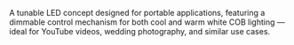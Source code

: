 A tunable LED concept designed for portable applications, featuring a dimmable control mechanism for both cool and warm white COB lighting — ideal for YouTube videos, wedding photography, and similar use cases.
